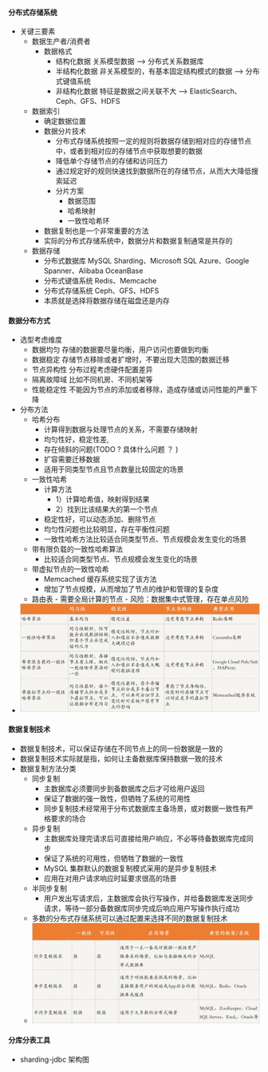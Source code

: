 #### 分布式存储系统
- 关键三要素
    - 数据生产者/消费者
        - 数据格式 
            - 结构化数据       关系模型数据                           --> 分布式关系数据库
            - 半结构化数据     非关系模型的，有基本固定结构模式的数据 --> 分布式键值系统
            - 非结构化数据     特征是数据之间关联不大                 --> ElasticSearch、Ceph、GFS、HDFS
    - 数据索引
        - 确定数据位置
        - 数据分片技术
            - 分布式存储系统按照一定的规则将数据存储到相对应的存储节点中，或者到相对应的存储节点中获取想要的数据
            - 降低单个存储节点的存储和访问压力
            - 通过规定好的规则快速找到数据所在的存储节点，从而大大降低搜索延迟
            - 分片方案
                - 数据范围
                - 哈希映射
                - 一致性哈希环
        - 数据复制也是一个非常重要的方法
        - 实际的分布式存储系统中，数据分片和数据复制通常是共存的
    - 数据存储
        - 分布式数据库   MySQL Sharding、Microsoft SQL Azure、Google Spanner、Alibaba OceanBase
        - 分布式键值系统 Redis、Memcache
        - 分布式存储系统 Ceph、GFS、HDFS
        - 本质就是选择将数据存储在磁盘还是内存

#### 数据分布方式
- 选型考虑维度
    - 数据均匀    存储的数据要尽量均衡，用户访问也要做到均衡
    - 数据稳定    存储节点移除或者扩增时，不要出现大范围的数据迁移
    - 节点异构性  分布过程考虑硬件配置差异
    - 隔离故障域  比如不同机房、不同机架等
    - 性能稳定性  不能因为节点的添加或者移除，造成存储或访问性能的严重下降
- 分布方法
    - 哈希分布
        - 计算得到数据与处理节点的关系，不需要存储映射
        - 均匀性好，稳定性差,
        - 存在倾斜的问题(TODO ? 具体什么问题 ？ )
        - 扩容需要迁移数据
        - 适用于同类型节点且节点数量比较固定的场景
    - 一致性哈希
        - 计算方法
            - 1）计算哈希值，映射得到结果 
            - 2）找到比该结果大的第一个节点
        - 稳定性好，可以动态添加、删除节点
        - 均匀性问题也比较明显，存在平衡性问题
        - 一致性哈希方法比较适合同类型节点、节点规模会发生变化的场景
    - 带有限负载的一致性哈希算法
        - 比较适合同类型节点、节点规模会发生变化的场景
    - 带虚拟节点的一致性哈希
        - Memcached 缓存系统实现了该方法
        - 增加了节点规模，从而增加了节点的维护和管理的复杂度
    - 路由表
            - 需要全局计算的节点
            - 风险：数据集中式管理，存在单点风险
- ![image](../../../ref_images/20191216/ab7df1d5a9b2c63b8929b18a0879d133.jpg)

#### 数据复制技术
- 数据复制技术，可以保证存储在不同节点上的同一份数据是一致的
- 数据复制技术实际就是指，如何让主备数据库保持数据一致的技术
- 数据复制方法分类
    - 同步复制
        - 主数据库必须要同步到备数据库之后才可给用户返回
        - 保证了数据的强一致性，但牺牲了系统的可用性
        - 同步复制技术经常用于分布式数据库主备场景，或对数据一致性有严格要求的场合
    - 异步复制
        - 主数据库处理完请求后可直接给用户响应，不必等待备数据库完成同步
        - 保证了系统的可用性，但牺牲了数据的一致性
        - MySQL 集群默认的数据复制模式采用的是异步复制技术
        - 应用在对用户请求响应时延要求很高的场景
    - 半同步复制
        - 用户发出写请求后，主数据库会执行写操作，并给备数据库发送同步请求，等待一部分备数据库同步完成后响应用户写操作执行成功
    - 多数的分布式存储系统可以通过配置来选择不同的数据复制技术
    - ![image](../../../ref_images/20191216/1113ebfa8b40d4cd766a8708c7eb2ce6.jpg)
    
#### 分库分表工具
- sharding-jdbc 架构图